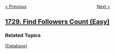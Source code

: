 <!--|This file generated by command(leetcode description); DO NOT EDIT.    |-->
<!--+----------------------------------------------------------------------+-->
<!--|@author    awesee <openset.wang@gmail.com>                           |-->
<!--|@link      https://github.com/awesee                                 |-->
<!--|@home      https://github.com/awesee/leetcode                        |-->
<!--+----------------------------------------------------------------------+-->

[< Previous](../cat-and-mouse-ii "Cat and Mouse II")
　　　　　　　　　　　　　　　　
[Next >](../shortest-path-to-get-food "Shortest Path to Get Food")

## [1729. Find Followers Count (Easy)](https://leetcode.com/problems/find-followers-count "求关注者的数量")



### Related Topics
  [[Database](../../tag/database/README.md)]
